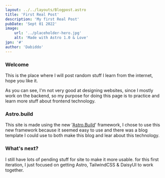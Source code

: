 ```yaml
---
layout: ../../layouts/Blogpost.astro
title: 'First Real Post'
description: 'My first Real Post'
pubDate: 'Sept 01 2022'
image:
    url: '../placeholder-hero.jpg' 
    alt: 'Made with Astro 1.0 & Love'
jpn: '#'
author: 'Dabiddo'
---
```


### Welcome

This is the place where I will post random stuff I learn from the internet, hope you like it.

As you can see, I'm not very good at designing websites, since I mostly work on the backend, so my purpose for doing this page is to practice
and learn more stuff about frontend technology.

### Astro.build

This site is made using the new '<a href="#">Astro.Build</a>' framework, I chose to use this new framework because it seemed easy to use and there
was a blog template I could use to both make this blog and lear about this technology.


### What's next?

I still have lots of pending stuff for site to make it more usable. for this first iteration, I just focused on getting Astro, TailwindCSS & DaisyUI to
work together.